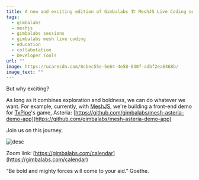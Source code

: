 ```yaml
---
title: A new and exciting edition of Gimbalabs 🏗 MeshJS Live Coding session on May 15, 2024.
tags:
  - gimbalabs
  - meshjs
  - gimbalabs sessions
  - gimbalabs mesh live coding
  - education
  - collabotation
  - Developer Tools
url: ""
image: https://ucarecdn.com/0cbec55e-5e64-4e58-830f-adbf2ea6468b/
image_text: ""
---
```


But why exciting?

As long as it combines exploration and boldness, we can do whatever we want. For example, currently, with [MeshJS](https://meshjs.dev/), we're building a front-end demo for [TxPipe](https://txpipe.io/)'s game, Asteria: [https://github.com/gimbalabs/mesh-asteria-demo-app](https://github.com/gimbalabs/mesh-asteria-demo-app)

Join us on this journey.

![desc](https://cspot-be.s3.eu-north-1.amazonaws.com/1715645285992_image_Mesh%20Live%20Coding.png)

Zoom link: [https://gimbalabs.com/calendar](https://gimbalabs.com/calendar)

“Be bold and mighty forces will come to your aid.” Goethe.
